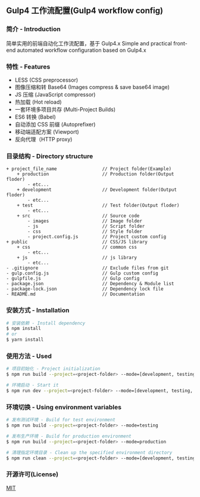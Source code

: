 ## Gulp4 工作流配置(Gulp4 workflow config)

### 简介 - Introduction

简单实用的前端自动化工作流配置，基于 Gulp4.x
Simple and practical front-end automated workflow configuration based on Gulp4.x

### 特性 - Features

- LESS (CSS preprocessor)
- 图像压缩和转 Base64 (Images compress & save base64 image)
- JS 压缩 (JavaScript compressor)
- 热加载 (Hot reload)
- 一套环境多项目共存 (Multi-Project Builds)
- ES6 转换 (Babel)
- 自动添加 CSS 前缀 (Autoprefixer)
- 移动端适配方案 (Viewport)
- 反向代理（HTTP proxy)

### 目录结构 - Directory structure

```
+ project_file_name                 // Project folder(Example)
    + production                    // Production folder(Output floder)
        - etc...
    + development                   // Development folder(Output floder)
        - etc...
    + test                          // Test folder(Output floder)
        - etc...
    + src                           // Source code
        - images                    // Image folder
        - js                        // Script folder
        - css                       // Style folder
        - project.config.js         // Project custom config
+ public                            // CSS/JS library
    + css                           // common css
        - etc...
    + js                            // js library
        - etc...
- .gitignore                        // Exclude files from git
- gulp.config.js                    // Gulp custom config
- gulpfile.js                       // Gulp config
- package.json                      // Dependency & Module list
- package-lock.json                 // Dependency lock file
- README.md                         // Documentation
```

### 安装方式 - Installation

```bash
# 安装依赖 - Install dependency
$ npm install
# or
$ yarn install
```

### 使用方法 - Used

```bash
# 项目初始化 - Project initialization
$ npm run build --project=<project-folder> --mode=[development, testing, production]

# 环境启动 - Start it
$ npm run dev --project=<project-folder> --mode=[development, testing, production]
```

### 环境切换 - Using environment variables

```bash
# 发布测试环境 - Build for test environment
$ npm run build --project=<project-folder> --mode=testing

# 发布生产环境 - Build for production environment
$ npm run build --project=<project-folder> --mode=production

# 清理指定环境目录 - Clean up the specified environment directory
$ npm run clean --project=<project-folder> --mode=[development, testing, production]
```

### 开源许可(License)

[MIT](https://opensource.org/licenses/MIT)
